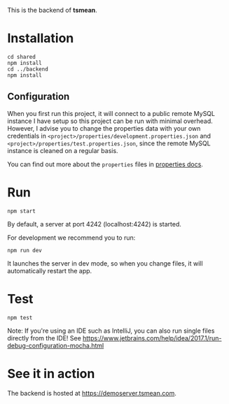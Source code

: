 This is the backend of **tsmean**.

# Installation

```
cd shared
npm install
cd ../backend
npm install
```

## Configuration
When you first run this project,
it will connect to a public remote MySQL instance 
I have setup so this project can be run with minimal overhead.
However, I advise you to change the properties data with your own credentials
in `<project>/properties/development.properties.json` and `<project>/properties/test.properties.json`,
since the remote MySQL instance is cleaned on a regular basis.

You can find out more about the `properties` files in [properties docs](./properties/README.md).

# Run
```
npm start
```
By default, a server at port 4242 (localhost:4242) is started.

For development we recommend you to run:
```
npm run dev
```
It launches the server in dev mode, so when you change files,
it will automatically restart the app.

# Test
```
npm test
```

Note: If you're using an IDE such as IntelliJ, you can also run single files
directly from the IDE! See https://www.jetbrains.com/help/idea/2017.1/run-debug-configuration-mocha.html


# See it in action
The backend is hosted at https://demoserver.tsmean.com.
